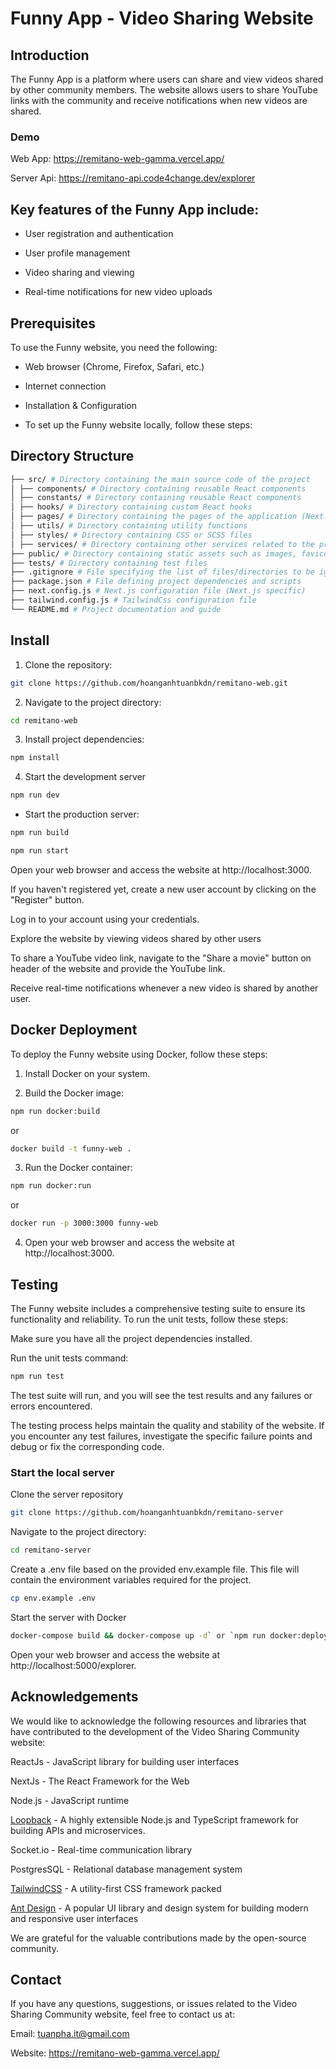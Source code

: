 # Funny App - Video Sharing Website

## Introduction

The Funny App is a platform where users can share and view videos shared by other community members. The website allows users to share YouTube links with the community and receive notifications when new videos are shared.

### Demo

Web App: https://remitano-web-gamma.vercel.app/

Server Api: https://remitano-api.code4change.dev/explorer

## Key features of the Funny App include:

-   User registration and authentication

-   User profile management

-   Video sharing and viewing

-   Real-time notifications for new video uploads

## Prerequisites

To use the Funny website, you need the following:

-   Web browser (Chrome, Firefox, Safari, etc.)

-   Internet connection

-   Installation & Configuration

-   To set up the Funny website locally, follow these steps:

## Directory Structure

```sh
├── src/ # Directory containing the main source code of the project
│ ├── components/ # Directory containing reusable React components
│ ├── constants/ # Directory containing reusable React components
│ ├── hooks/ # Directory containing custom React hooks
│ ├── pages/ # Directory containing the pages of the application (Next.js specific)
│ ├── utils/ # Directory containing utility functions
│ ├── styles/ # Directory containing CSS or SCSS files
│ ├── services/ # Directory containing other services related to the project ( API, Socket )
├── public/ # Directory containing static assets such as images, favicon, etc.
├── tests/ # Directory containing test files
├── .gitignore # File specifying the list of files/directories to be ignored during commit
├── package.json # File defining project dependencies and scripts
├── next.config.js # Next.js configuration file (Next.js specific)
├── tailwind.config.js # TailwindCss configuration file
└── README.md # Project documentation and guide
```

## Install

1. Clone the repository:

```sh
git clone https://github.com/hoanganhtuanbkdn/remitano-web.git
```

2. Navigate to the project directory:

```sh
cd remitano-web
```

3. Install project dependencies:

```sh
npm install
```

4. Start the development server

```sh
npm run dev

```

-   Start the production server:

```sh
npm run build
```

```sh
npm run start
```

Open your web browser and access the website at http://localhost:3000.

If you haven't registered yet, create a new user account by clicking on the "Register" button.

Log in to your account using your credentials.

Explore the website by viewing videos shared by other users

To share a YouTube video link, navigate to the "Share a movie" button on header of the website and provide the YouTube link.

Receive real-time notifications whenever a new video is shared by another user.

## Docker Deployment

To deploy the Funny website using Docker, follow these steps:

1. Install Docker on your system.

2. Build the Docker image:

```sh
npm run docker:build
```

or

```sh
docker build -t funny-web .
```

3. Run the Docker container:

```sh
npm run docker:run
```

or

```sh
docker run -p 3000:3000 funny-web
```

4. Open your web browser and access the website at http://localhost:3000.

## Testing

The Funny website includes a comprehensive testing suite to ensure its functionality and reliability. To run the unit tests, follow these steps:

Make sure you have all the project dependencies installed.

Run the unit tests command:

```sh
npm run test
```

The test suite will run, and you will see the test results and any failures or errors encountered.

The testing process helps maintain the quality and stability of the website. If you encounter any test failures, investigate the specific failure points and debug or fix the corresponding code.

### Start the local server

Clone the server repository

```sh
git clone https://github.com/hoanganhtuanbkdn/remitano-server
```

Navigate to the project directory:

```sh
cd remitano-server
```

Create a .env file based on the provided env.example file. This file will contain the environment variables required for the project.

```sh
cp env.example .env
```

Start the server with Docker

```sh
docker-compose build && docker-compose up -d` or `npm run docker:deploy
```

Open your web browser and access the website at http://localhost:5000/explorer.

## Acknowledgements

We would like to acknowledge the following resources and libraries that have contributed to the development of the Video Sharing Community website:

ReactJs - JavaScript library for building user interfaces

NextJs - The React Framework for the Web

Node.js - JavaScript runtime

[Loopback](https://loopback.io/) - A highly extensible Node.js and TypeScript framework
for building APIs and microservices.

Socket.io - Real-time communication library

PostgresSQL - Relational database management system

[TailwindCSS](https://tailwindcss.com/) - A utility-first CSS framework packed

[Ant Design](https://ant.design/) - A popular UI library and design system for building modern and responsive user interfaces

We are grateful for the valuable contributions made by the open-source community.

## Contact

If you have any questions, suggestions, or issues related to the Video Sharing Community website, feel free to contact us at:

Email: tuanpha.it@gmail.com

Website: https://remitano-web-gamma.vercel.app/
